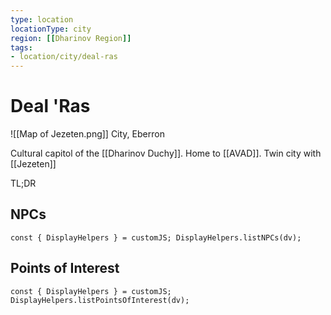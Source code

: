 ```yaml
---
type: location
locationType: city
region: [[Dharinov Region]]
tags: 
- location/city/deal-ras
---
```

# Deal 'Ras
![[Map of Jezeten.png]]
City, Eberron

Cultural capitol of the [[Dharinov Duchy]]. 
Home to [[AVAD]].
Twin city with [[Jezeten]]

TL;DR

## NPCs

```dataviewjs
const { DisplayHelpers } = customJS; DisplayHelpers.listNPCs(dv);
```

## Points of Interest

```dataviewjs
const { DisplayHelpers } = customJS; DisplayHelpers.listPointsOfInterest(dv);
```
